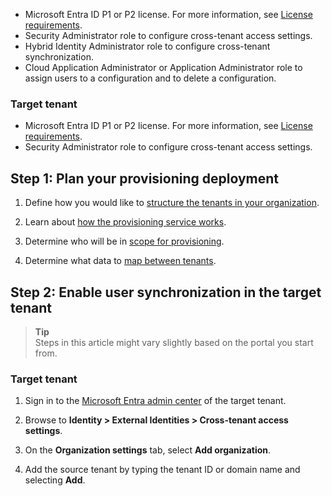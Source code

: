 - Microsoft Entra ID P1 or P2 license. For more information, see [License requirements](https://example.com).
- Security Administrator role to configure cross-tenant access settings.
- Hybrid Identity Administrator role to configure cross-tenant synchronization.
- Cloud Application Administrator or Application Administrator role to assign users to a configuration and to delete a configuration.

### Target tenant

- Microsoft Entra ID P1 or P2 license. For more information, see [License requirements](https://example.com).
- Security Administrator role to configure cross-tenant access settings.

## Step 1: Plan your provisioning deployment

1. Define how you would like to [structure the tenants in your organization](https://example.com).

2. Learn about [how the provisioning service works](https://example.com).

3. Determine who will be in [scope for provisioning](https://example.com).

4. Determine what data to [map between tenants](https://example.com).

## Step 2: Enable user synchronization in the target tenant

> **Tip**  
> Steps in this article might vary slightly based on the portal you start from.

### Target tenant

1. Sign in to the [Microsoft Entra admin center](https://entra.microsoft.com) of the target tenant.

2. Browse to **Identity > External Identities > Cross-tenant access settings**.

3. On the **Organization settings** tab, select **Add organization**.

4. Add the source tenant by typing the tenant ID or domain name and selecting **Add**.